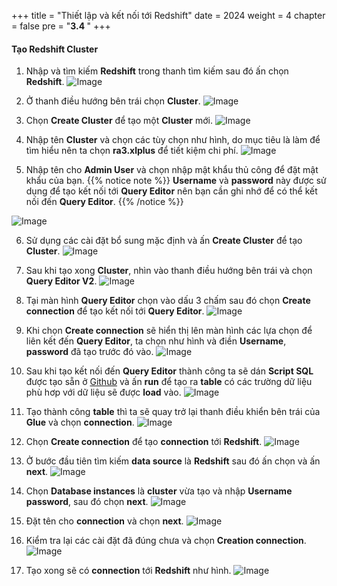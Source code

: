 +++
title = "Thiết lập và kết nối tới Redshift"
date = 2024
weight = 4
chapter = false
pre = "<b>3.4 </b>"
+++

#### Tạo Redshift Cluster

1. Nhập và tìm kiếm **Redshift** trong thanh tìm kiếm sau đó ấn chọn **Redshift**.
![Image](/images/3/3-4/1.png?width=40pc)

2. Ở thanh điều hướng bên trái chọn **Cluster**.
![Image](/images/3/3-4/2.png?width=20pc)

3. Chọn **Create Cluster** để tạo một **Cluster** mới.
![Image](/images/3/3-4/3.png?width=40pc)

4. Nhập tên **Cluster** và chọn các tùy chọn như hình, do mục tiêu là làm để tìm hiểu nên ta chọn **ra3.xlplus** để tiết kiệm chi phí.
![Image](/images/3/3-4/4.png?width=40pc)

5. Nhập tên cho **Admin User** và chọn nhập mật khẩu thủ công để đặt mật khẩu của bạn.
{{% notice note %}}
**Username** và **password** này được sử dụng để tạo kết nối tới **Query Editor** nên bạn cần ghi nhớ để có thể kết nối đến **Query Editor**.
{{% /notice %}}

![Image](/images/3/3-4/5.png?width=40pc)

6. Sử dụng các cài đặt bổ sung mặc định và ấn **Create Cluster** để tạo **Cluster**.
![Image](/images/3/3-4/6.png?width=40pc)

7. Sau khi tạo xong **Cluster**, nhìn vào thanh điều hướng bên trái và chọn **Query Editor V2**.
![Image](/images/3/3-4/7.png?width=20pc)

8. Tại màn hình **Query Editor** chọn vào dấu 3 chấm sau đó chọn **Create connection** để tạo kết nối tới **Query Editor**.
![Image](/images/3/3-4/8.png?width=40pc)

9. Khi chọn **Create connection** sẽ hiển thị lên màn hình các lựa chọn để liên kết đến **Query Editor**, ta chọn như hình và điền **Username**, **password** đã tạo trước đó vào.
![Image](/images/3/3-4/9.png?width=40pc)

10.  Sau khi tạo kết nối đến **Query Editor** thành công ta sẽ dán **Script SQL** được tạo sẵn ở [Github](https://github.com/Zymeth-PGB/AWS-Basic-Data-Pipeline) và ấn **run** để tạo ra **table** có các trường dữ liệu phù hơp với dữ liệu sẽ được **load** vào.
![Image](/images/3/3-4/1-0.png?width=40pc)

11.  Tạo thành công **table** thì ta sẽ quay trở lại thanh điều khiển bên trái của **Glue** và chọn **connection**.
![Image](/images/3/3-4/1-1.png?width=20pc)

12.  Chọn **Create connection** để tạo **connection** tới **Redshift**.
![Image](/images/3/3-4/1-2.png?width=40pc)

13.  Ở bước đầu tiên tìm kiếm **data source** là **Redshift** sau đó ấn chọn và ấn **next**.
![Image](/images/3/3-4/1-3.png?width=40pc)

14.  Chọn **Database instances** là **cluster** vừa tạo và nhập **Username** **password**, sau đó chọn **next**.
![Image](/images/3/3-4/1-4.png?width=40pc)

15.  Đặt tên cho **connection** và chọn **next**.
![Image](/images/3/3-4/1-5.png?width=40pc)

16.  Kiểm tra lại các cài đặt đã đúng chưa và chọn **Creation connection**.
![Image](/images/3/3-4/1-6.png?width=40pc)

17.  Tạo xong sẽ có **connection** tới **Redshift** như hình.
![Image](/images/3/3-4/1-7.png?width=40pc)